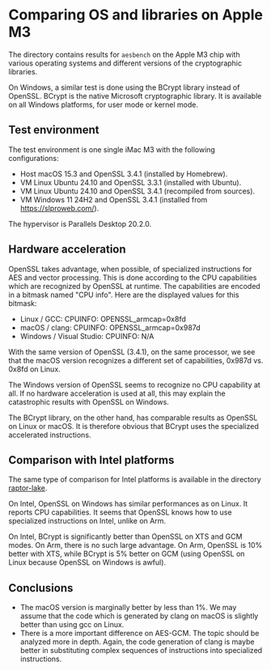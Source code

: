 # Comparing OS and libraries on Apple M3

The directory contains results for `aesbench` on the Apple M3 chip with various
operating systems and different versions of the cryptographic libraries.

On Windows, a similar test is done using the BCrypt library instead of OpenSSL. BCrypt
is the native Microsoft cryptographic library. It is available on all Windows platforms,
for user mode or kernel mode.

## Test environment

The test environment is one single iMac M3 with the following configurations:

- Host macOS 15.3 and OpenSSL 3.4.1 (installed by Homebrew).
- VM Linux Ubuntu 24.10 and OpenSSL 3.3.1 (installed with Ubuntu).
- VM Linux Ubuntu 24.10 and OpenSSL 3.4.1 (recompiled from sources).
- VM Windows 11 24H2 and OpenSSL 3.4.1 (installed from https://slproweb.com/).

The hypervisor is Parallels Desktop 20.2.0.

## Hardware acceleration

OpenSSL takes advantage, when possible, of specialized instructions for AES
and vector processing. This is done according to the CPU capabilities which
are recognized by OpenSSL at runtime. The capabilities are encoded in a bitmask
named "CPU info". Here are the displayed values for this bitmask:

- Linux / GCC: CPUINFO: OPENSSL_armcap=0x8fd
- macOS / clang: CPUINFO: OPENSSL_armcap=0x987d
- Windows / Visual Studio: CPUINFO: N/A

With the same version of OpenSSL (3.4.1), on the same processor, we see that the
macOS version recognizes a different set of capabilities, 0x987d vs. 0x8fd on Linux.

The Windows version of OpenSSL seems to recognize no CPU capability at all. If no hardware
acceleration is used at all, this may explain the catastrophic results with OpenSSL
on Windows.

The BCrypt library, on the other hand, has comparable results as OpenSSL on Linux or macOS.
It is therefore obvious that BCrypt uses the specialized accelerated instructions.

## Comparison with Intel platforms

The same type of comparison for Intel platforms is available in the directory [raptor-lake](../raptor-lake).

On Intel, OpenSSL on Windows has similar performances as on Linux. It reports CPU capabilities.
It seems that OpenSSL knows how to use specialized instructions on Intel, unlike on Arm.

On Intel, BCrypt is significantly better than OpenSSL on XTS and GCM modes. On Arm, there
is no such large advantage. On Arm, OpenSSL is 10% better with XTS, while BCrypt is
5% better on GCM (using OpenSSL on Linux because OpenSSL on Windows is awful).

## Conclusions

- The macOS version is marginally better by less than 1%. We may assume that the code
  which is generated by clang on macOS is slightly better than using gcc on Linux.
- There is a more important difference on AES-GCM. The topic should be analyzed more
  in depth. Again, the code generation of clang is maybe better in substituting complex
  sequences of instructions into specialized instructions.

